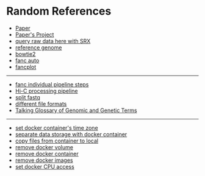 # Random References

- [Paper](https://www.science.org/doi/10.1126/sciadv.aar8082)
- [Paper's Project](https://www.ncbi.nlm.nih.gov/geo/query/acc.cgi?acc=GSE99107)
- [query raw data here with SRX](https://www.ebi.ac.uk/ena/browser/view/)
- [reference genome](https://hgdownload.soe.ucsc.edu/downloads.html#fruitfly)
- [bowtie2](https://bowtie-bio.sourceforge.net/bowtie2/manual.shtml#indexing-a-reference-genome)
- [fanc auto](https://fan-c.readthedocs.io/en/latest/fanc-executable/fanc-generate-hic/fanc_auto.html)
- [fancplot](https://fan-c.readthedocs.io/en/latest/fancplot-executable/fancplot_basic.html)

---

- [fanc individual pipeline steps](https://vaquerizaslab.github.io/fanc/fanc-executable/fanc-generate-hic/fanc_modular_steps.html)
- [Hi-C processing pipeline](https://data.4dnucleome.org/resources/data-analysis/hi_c-processing-pipeline)
- [split fastq](https://pypi.org/project/fastqsplitter/)
- [different file formats](https://www.encodeproject.org/help/file-formats/)
- [Talking Glossary of Genomic and Genetic Terms](https://www.genome.gov/genetics-glossary)

---

- [set docker container's time zone](https://learningsky.io/how-to-set-timezone-on-docker-image/)
- [separate data storage with docker container]()
- [copy files from container to local]()
- [remove docker volume](https://docs.docker.com/engine/reference/commandline/volume_rm/)
- [remove docker container](https://docs.docker.com/engine/reference/commandline/rm/)
- [remove docker images](https://docs.docker.com/engine/reference/commandline/rmi/)
- [set docker CPU access](https://docs.docker.com/config/containers/resource_constraints/#cpu)

